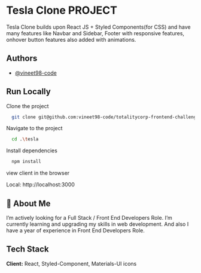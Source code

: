 # Tesla Clone PROJECT

Tesla Clone builds upon React JS + Styled Components(for CSS) and have many features like Navbar and Sidebar, Footer with responsive features, onhover button features also added with animations.

## Authors

- [@vineet98-code](https://github.com/vineet98-code)

## Run Locally

Clone the project

```bash
  git clone git@github.com:vineet98-code/totalitycorp-frontend-challenge.git
```

Navigate to the project

```bash
  cd .\tesla
```

Install dependencies

```bash
  npm install
```

view client in the browser

Local: http://localhost:3000

## 🚀 About Me

I’m actively looking for a Full Stack / Front End Developers Role.
I’m currently learning and upgrading my skills in web development. And also I have a year of experience in Front End Developers Role.

## Tech Stack

**Client:** React, Styled-Component, Materials-UI icons
